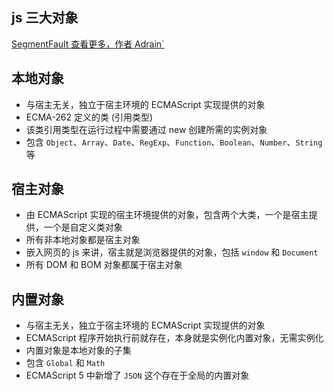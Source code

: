## js 三大对象

[SegmentFault 查看更多，作者 Adrain`](https://segmentfault.com/a/1190000011467723)

## 本地对象

- 与宿主无关，独立于宿主环境的 ECMAScript 实现提供的对象
- ECMA-262 定义的类 (引用类型)
- 该类引用类型在运行过程中需要通过 new 创建所需的实例对象
- 包含 `Object`、`Array`、`Date`、`RegExp`、`Function`、`Boolean`、`Number`、`String` 等

## 宿主对象

- 由 ECMAScript 实现的宿主环境提供的对象，包含两个大类，一个是宿主提供，一个是自定义类对象
- 所有非本地对象都是宿主对象
- 嵌入网页的 js 来讲，宿主就是浏览器提供的对象，包括 `window` 和 `Document`
- 所有 DOM 和 BOM 对象都属于宿主对象

## 内置对象

- 与宿主无关，独立于宿主环境的 ECMAScript 实现提供的对象
- ECMAScript 程序开始执行前就存在，本身就是实例化内置对象，无需实例化
- 内置对象是本地对象的子集
- 包含 `Global` 和 `Math`
- ECMAScript 5 中新增了 `JSON` 这个存在于全局的内置对象
